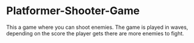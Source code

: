 # Platformer-Shooter-Game
This a game where you can shoot enemies. The game is played in waves, depending on the score the player gets there are more enemies to fight.
